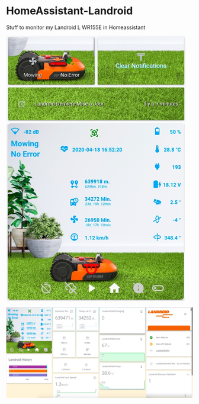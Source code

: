 # HomeAssistant-Landroid
Stuff to monitor my Landroid L WR155E in Homeassistant

![](./.res/home.jpeg)  ![](./.res/card.jpeg)

![](./.res/tab.jpeg)
